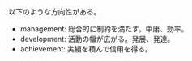 以下のような方向性がある。

- management: 総合的に制約を満たす。中庸、効率。
- development: 活動の幅が広がる。発展、発達。
- achievement: 実績を積んで信用を得る。
